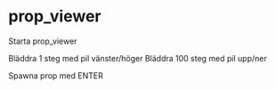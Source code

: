 # prop_viewer


Starta prop_viewer

Bläddra 1 steg med pil vänster/höger
Bläddra 100 steg med pil upp/ner

Spawna prop med ENTER
